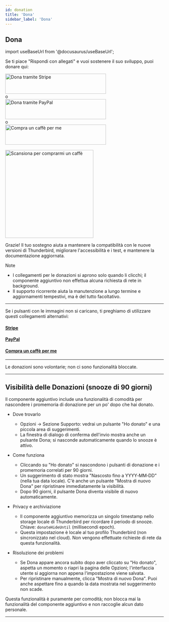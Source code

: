 ```yaml
---
id: donation
title: 'Dona'
sidebar_label: 'Dona'
---
```


## Dona

import useBaseUrl from '@docusaurus/useBaseUrl';

Se ti piace "Rispondi con allegati" e vuoi sostenere il suo sviluppo, puoi donare qui:

<div className="donate-buttons" style={{ display: 'flex', flexDirection: 'column', alignItems: 'center', gap: '12px', margin: '12px 0' }}>
  <a href="https://buy.stripe.com/9B66oB3FDdbx2f2awK33W00" target="_blank" rel="noopener noreferrer"
     style={{ display: 'inline-block', width: '320px', maxWidth: '90vw', height: '64px' }}>
    <img src={useBaseUrl('/img/stripe-donate-button.svg')} alt="Dona tramite Stripe" width="320" height="64"
         style={{ width: '100%', height: '100%', objectFit: 'contain', display: 'block' }} />
  </a>
  <div style={{ opacity: 0.7, fontSize: '0.9rem' }}>o</div>
  <a href="https://www.paypal.com/donate/?hosted_button_id=L2NQXHB7FQ5FJ" target="_blank" rel="noopener noreferrer"
     style={{ display: 'inline-block', width: '320px', maxWidth: '90vw', height: '64px' }}>
    <img src={useBaseUrl('/img/paypal-donate-button.svg')} alt="Dona tramite PayPal" width="320" height="64"
         style={{ width: '100%', height: '100%', objectFit: 'contain', display: 'block' }} />
  </a>
  <div style={{ opacity: 0.7, fontSize: '0.9rem' }}>o</div>
  <a href="https://buymeacoffee.com/bitranox" target="_blank" rel="noopener noreferrer"
     style={{ display: 'inline-block', width: '320px', maxWidth: '90vw', height: '64px' }}>
    <img src={useBaseUrl('/img/buymeacoffee-donate-button.svg')} alt="Compra un caffè per me" width="320" height="64"
         style={{ width: '100%', height: '100%', objectFit: 'contain', display: 'block' }} />
  </a>
</div>
<br />

<div className="donate-buttons" style={{ display: 'flex', flexDirection: 'column', alignItems: 'center', gap: '12px', margin: '12px 0 28px' }}>
  <a href="https://buymeacoffee.com/bitranox" target="_blank" rel="noopener noreferrer"
     style={{ display: 'inline-block', width: '320px', maxWidth: '90vw' }}>
    <img src={useBaseUrl('/img/buy_me_a_coffee_qrcode.png')} alt="Scansiona per comprarmi un caffè"
         width="280" style={{ width: '280px', maxWidth: '100%', height: 'auto', display: 'block', margin: '0 auto' }} />
  </a>
</div>

Grazie! Il tuo sostegno aiuta a mantenere la compatibilità con le nuove versioni di Thunderbird, migliorare l'accessibilità e i test, e mantenere la documentazione aggiornata.

Note

- I collegamenti per le donazioni si aprono solo quando li clicchi; il componente aggiuntivo non effettua alcuna richiesta di rete in background.
- Il supporto ricorrente aiuta la manutenzione a lungo termine e aggiornamenti tempestivi, ma è del tutto facoltativo.

---

Se i pulsanti con le immagini non si caricano, ti preghiamo di utilizzare questi collegamenti alternativi:

#### [Stripe](https://buy.stripe.com/9B66oB3FDdbx2f2awK33W00)

#### [PayPal](https://www.paypal.com/donate/?hosted_button_id=L2NQXHB7FQ5FJ)

#### [Compra un caffè per me](https://buymeacoffee.com/bitranox)

---

Le donazioni sono volontarie; non ci sono funzionalità bloccate.

---

## Visibilità delle Donazioni (snooze di 90 giorni)

Il componente aggiuntivo include una funzionalità di comodità per nascondere i promemoria di donazione per un po' dopo che hai donato.

- Dove trovarlo
  - Opzioni → Sezione Supporto: vedrai un pulsante "Ho donato" e una piccola area di suggerimenti.
  - La finestra di dialogo di conferma dell'invio mostra anche un pulsante Dona; si nasconde automaticamente quando lo snooze è attivo.

- Come funziona
  - Cliccando su "Ho donato" si nascondono i pulsanti di donazione e i promemoria correlati per 90 giorni.
  - Un suggerimento di stato mostra "Nascosto fino a YYYY‑MM‑DD" (nella tua data locale). C'è anche un pulsante "Mostra di nuovo Dona" per ripristinare immediatamente la visibilità.
  - Dopo 90 giorni, il pulsante Dona diventa visibile di nuovo automaticamente.

- Privacy e archiviazione
  - Il componente aggiuntivo memorizza un singolo timestamp nello storage locale di Thunderbird per ricordare il periodo di snooze. Chiave: `donateHideUntil` (millisecondi epoch).
  - Questa impostazione è locale al tuo profilo Thunderbird (non sincronizzato nel cloud). Non vengono effettuate richieste di rete da questa funzionalità.

- Risoluzione dei problemi
  - Se Dona appare ancora subito dopo aver cliccato su "Ho donato", aspetta un momento o riapri la pagina delle Opzioni; l'interfaccia utente si aggiorna non appena l'impostazione viene salvata.
  - Per ripristinare manualmente, clicca "Mostra di nuovo Dona". Puoi anche aspettare fino a quando la data mostrata nel suggerimento non scade.

Questa funzionalità è puramente per comodità; non blocca mai la funzionalità del componente aggiuntivo e non raccoglie alcun dato personale.

---

